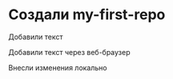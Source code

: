 ﻿# Создали my-first-repo

Добавили текст

Добавили текст через веб-браузер

Внесли изменения локально